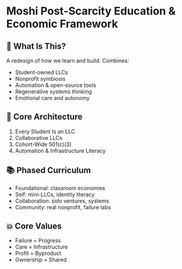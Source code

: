 
# Moshi Post-Scarcity Education & Economic Framework

## 🔧 What Is This?
A redesign of how we learn and build. Combines:
- Student-owned LLCs
- Nonprofit symbiosis
- Automation & open-source tools
- Regenerative systems thinking
- Emotional care and autonomy

## 🧱 Core Architecture
1. Every Student Is an LLC
2. Collaborative LLCs
3. Cohort-Wide 501(c)(3)
4. Automation & Infrastructure Literacy

## 📚 Phased Curriculum
- Foundational: classroom economies
- Self: mini-LLCs, identity literacy
- Collaboration: solo ventures, systems
- Community: real nonprofit, failure labs

## 💥 Core Values
- Failure = Progress
- Care = Infrastructure
- Profit = Byproduct
- Ownership = Shared
